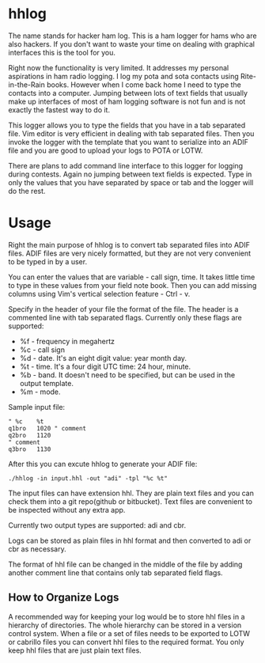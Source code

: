 hhlog
=====

The name stands for hacker ham log. This is a ham logger for hams who are also
hackers. If you don't want to waste your time on dealing with graphical
interfaces this is the tool for you.

Right now the functionality is very limited. It addresses my personal
aspirations in ham radio logging. I log my pota and sota contacts using
Rite-in-the-Rain books. However when I come back home I need to type the
contacts into a computer. Jumping between lots of text fields that usually make
up interfaces of most of ham logging software is not fun and is not exactly the
fastest way to do it.

This logger allows you to type the fields that you have in a tab separated file.
Vim editor is very efficient in dealing with tab separated files. Then you
invoke the logger with the template that you want to serialize into an ADIF file
and you are good to upload your logs to POTA or LOTW.

There are plans to add command line interface to this logger for logging during
contests. Again no jumping between text fields is expected. Type in only the
values that you have separated by space or tab and the logger will do the rest.

Usage
=====

Right the main purpose of hhlog is to convert tab separated files into ADIF
files. ADIF files are very nicely formatted, but they are not very convenient
to be typed in by a user.

You can enter the values that are variable - call sign, time. It takes little
time to type in these values from your field note book. Then you can add
missing columns using Vim's vertical selection feature - Ctrl - v.

Specify in the header of your file the format of the file.
The header is a commented line with tab separated flags.
Currently only these flags are supported:

 - %f - frequency in megahertz
 - %c - call sign
 - %d - date. It's an eight digit value: year month day.
 - %t - time. It's a four digit UTC time: 24 hour, minute.
 - %b - band. It doesn't need to be specified, but can be used in the output template.
 - %m - mode.

Sample input file:
```
" %c	%t
q1bro	1020 " comment
q2bro	1120
" comment
q3bro	1130
```

After this you can excute hhlog to generate your ADIF file:

```
./hhlog -in input.hhl -out "adi" -tpl "%c %t"
```

The input files can have extension hhl. They are plain text files and you can
check them into a git repo(github or bitbucket). Text files are convenient to be
inspected without any extra app.

Currently two output types are supported: adi and cbr.

Logs can be stored as plain files in hhl format and then converted to adi or cbr
as necessary.

The format of hhl file can be changed in the middle of the file by adding
another comment line that contains only tab separated field flags.

How to Organize Logs
--------------------

A recommended way for keeping your log would be to store hhl files in a
hierarchy of directories. The whole hierarchy can be stored in a version
control system. When a file or a set of files needs to be exported to LOTW or
cabrillo files you can convert hhl files to the required format. You only keep
hhl files that are just plain text files.

